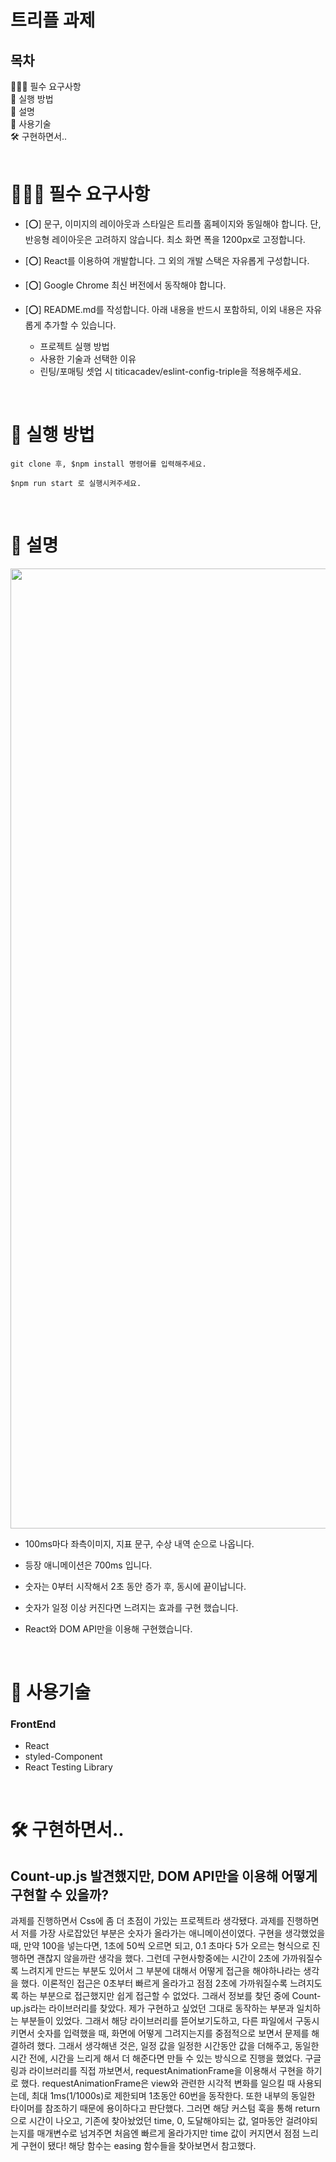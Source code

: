 # 트리플 과제

## 목차

🧑🏻‍💻 필수 요구사항
<br />
📁 실행 방법
<br />
🔗 설명
<br />
🔖 사용기술
<br />
🛠️ 구현하면서..
<br />
<br />

# 🧑🏻‍💻 필수 요구사항

- [⭕️] 문구, 이미지의 레이아웃과 스타일은 트리플 홈페이지와 동일해야 합니다. 단,
  반응형 레이아웃은 고려하지 않습니다. 최소 화면 폭을 1200px로 고정합니다.
- [⭕️] React를 이용하여 개발합니다. 그 외의 개발 스택은 자유롭게 구성합니다.
- [⭕️] Google Chrome 최신 버전에서 동작해야 합니다.

- [⭕️] README.md를 작성합니다. 아래 내용을 반드시 포함하되, 이외 내용은 자유롭게
  추가할 수 있습니다.
  - 프로젝트 실행 방법
  - 사용한 기술과 선택한 이유
  - 린팅/포매팅 셋업 시 titicacadev/eslint-config-triple을 적용해주세요.

<br />

# 📁 실행 방법

```
git clone 후, $npm install 명령어를 입력해주세요.

$npm run start 로 실행시켜주세요.
```

</br>

# 🔗 설명

<img width="1536" src="https://user-images.githubusercontent.com/80472881/174821993-2740243c-2577-4a28-9a7e-fc05999f0e45.gif" />

- 100ms마다 좌측이미지, 지표 문구, 수상 내역 순으로 나옵니다.
- 등장 애니메이션은 700ms 입니다.
- 숫자는 0부터 시작해서 2초 동안 증가 후, 동시에 끝이납니다.
- 숫자가 일정 이상 커진다면 느려지는 효과를 구현 했습니다.
- React와 DOM API만을 이용해 구현했습니다.

  </br>

# 🔖 사용기술

### FrontEnd

- React
- styled-Component
- React Testing Library

</br>

# 🛠️ 구현하면서..

## Count-up.js 발견했지만, DOM API만을 이용해 어떻게 구현할 수 있을까?

과제를 진행하면서 Css에 좀 더 초점이 가있는 프로젝트라 생각됐다. 과제를 진행하면서 저를 가장 사로잡았던 부분은 숫자가 올라가는 애니메이션이였다.
구현을 생각했었을 때, 만약 100을 넣는다면, 1초에 50씩 오르면 되고, 0.1 초마다 5가 오르는 형식으로 진행하면 괜찮지 않을까란 생각을 했다. 그런데 구현사항중에는 시간이 2초에 가까워질수록 느려지게 만드는 부분도 있어서 그 부분에 대해서 어떻게 접근을 해야하나라는 생각을 했다. 이론적인 접근은 0초부터 빠르게 올라가고 점점 2초에 가까워질수록 느려지도록 하는 부분으로 접근했지만 쉽게 접근할 수 없었다.
그래서 정보를 찾던 중에 Count-up.js라는 라이브러리를 찾았다. 제가 구현하고 싶었던 그대로 동작하는 부분과 일치하는 부분들이 있었다. 그래서 해당 라이브러리를 뜯어보기도하고, 다른 파일에서 구동시키면서 숫자를 입력했을 때, 화면에 어떻게 그려지는지를 중점적으로 보면서 문제를 해결하려 했다. 그래서 생각해낸 것은, 일정 값을 일정한 시간동안 값을 더해주고, 동일한 시간 전에, 시간을 느리게 해서 더 해준다면 만들 수 있는 방식으로 진행을 했었다.
구글링과 라이브러리를 직접 까보면서, requestAnimationFrame을 이용해서 구현을 하기로 했다. requestAnimationFrame은 view와 관련한 시각적 변화를 일으킬 때 사용되는데, 최대 1ms(1/1000s)로 제한되며 1초동안 60번을 동작한다. 또한 내부의 동일한 타이머를 참조하기 때문에 용이하다고 판단했다. 그러면 해당 커스텀 훅을 통해 return으로 시간이 나오고, 기존에 찾아놨었던 time, 0, 도달해야되는 값, 얼마동안 걸려야되는지를 매개변수로 넘겨주면 처음엔 빠르게 올라가지만 time 값이 커지면서 점점 느리게 구현이 됐다! 해당 함수는 easing 함수들을 찾아보면서 참고했다.
